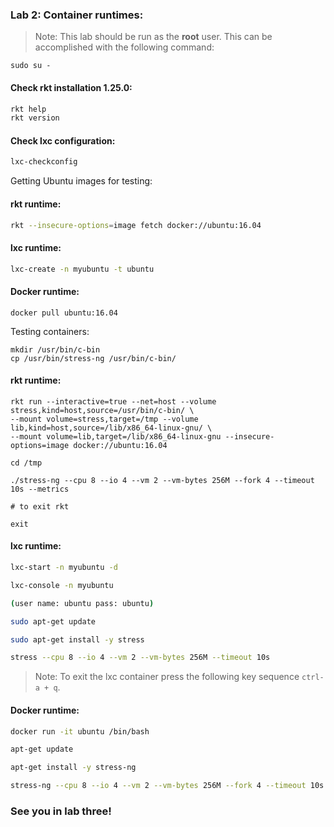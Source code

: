 ### Lab 2: Container runtimes:

> Note: This lab should be run as the **root** user. This can be accomplished with the following command:
```
sudo su - 
```

#### Check rkt installation 1.25.0:
```bash
rkt help
rkt version
```

#### Check lxc configuration:
```bash
lxc-checkconfig
```

Getting Ubuntu images for testing:

#### rkt runtime:

```bash
rkt --insecure-options=image fetch docker://ubuntu:16.04
```

#### lxc runtime:

```bash
lxc-create -n myubuntu -t ubuntu
```

#### Docker runtime:

```shell
docker pull ubuntu:16.04
```

Testing containers:

```shell
mkdir /usr/bin/c-bin
cp /usr/bin/stress-ng /usr/bin/c-bin/
```

#### rkt runtime:

```shell
rkt run --interactive=true --net=host --volume stress,kind=host,source=/usr/bin/c-bin/ \
--mount volume=stress,target=/tmp --volume lib,kind=host,source=/lib/x86_64-linux-gnu/ \
--mount volume=lib,target=/lib/x86_64-linux-gnu --insecure-options=image docker://ubuntu:16.04

cd /tmp

./stress-ng --cpu 8 --io 4 --vm 2 --vm-bytes 256M --fork 4 --timeout 10s --metrics

# to exit rkt

exit
```


#### lxc runtime:

```bash
lxc-start -n myubuntu -d

lxc-console -n myubuntu

(user name: ubuntu pass: ubuntu)

sudo apt-get update

sudo apt-get install -y stress

stress --cpu 8 --io 4 --vm 2 --vm-bytes 256M --timeout 10s

```

> Note: To exit the lxc container press the following key sequence `ctrl-a + q`.

#### Docker runtime:

```bash
docker run -it ubuntu /bin/bash

apt-get update

apt-get install -y stress-ng

stress-ng --cpu 8 --io 4 --vm 2 --vm-bytes 256M --fork 4 --timeout 10s --metrics
```

### See you in lab three!
